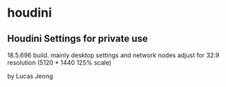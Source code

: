 # houdini

## Houdini Settings for private use

18.5.696 build.
mainly desktop settings and network nodes
adjust for 32:9 resolution (5120 * 1440 125% scale)

by Lucas Jeong
